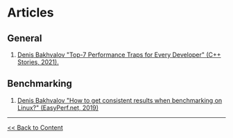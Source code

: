 # Articles

## General
1. [Denis Bakhvalov "Top-7 Performance Traps for Every Developer" (C++ Stories, 2021).](https://www.cppstories.com/2021/perf-traps/)

## Benchmarking
1. [Denis Bakhvalov "How to get consistent results when benchmarking on Linux?" (EasyPerf.net, 2019)](https://easyperf.net/blog/2019/08/02/Perf-measurement-environment-on-Linux)

----
[<< Back to Content](/README.md#content)
